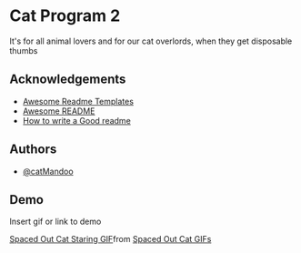 
# Cat Program 2

It's for all animal lovers and for our cat overlords, when they get disposable thumbs


## Acknowledgements

 - [Awesome Readme Templates](https://awesomeopensource.com/project/elangosundar/awesome-README-templates)
 - [Awesome README](https://github.com/matiassingers/awesome-readme)
 - [How to write a Good readme](https://bulldogjob.com/news/449-how-to-write-a-good-readme-for-your-github-project)


## Authors

- [@catMandoo](www.catsAreSentient.com)


## Demo

Insert gif or link to demo

<div class="tenor-gif-embed" data-postid="12894381226911374106" data-share-method="host" data-aspect-ratio="1.10177" data-width="100%"><a href="https://tenor.com/view/spaced-out-cat-staring-cat-gif-12894381226911374106">Spaced Out Cat Staring GIF</a>from <a href="https://tenor.com/search/spaced+out+cat-gifs">Spaced Out Cat GIFs</a></div> <script type="text/javascript" async src="https://tenor.com/embed.js"></script>
